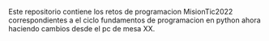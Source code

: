 Este repositorio contiene los retos de programacion MisionTic2022 correspondientes a el ciclo fundamentos 
de programacion en python ahora haciendo cambios desde el pc de mesa XX.
